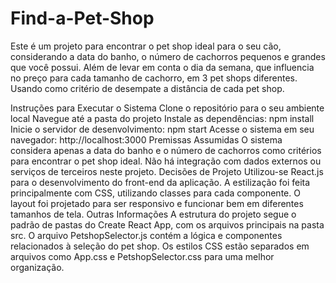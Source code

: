 # Find-a-Pet-Shop
Este é um projeto para encontrar o pet shop ideal para o seu cão, considerando a data do banho, o número de cachorros pequenos e grandes que você possui. Além de levar em conta o dia da semana, que influencia no preço para cada tamanho de cachorro, em 3 pet shops diferentes. Usando como critério de desempate a distância de cada pet shop.

Instruções para Executar o Sistema
Clone o repositório para o seu ambiente local
Navegue até a pasta do projeto
Instale as dependências: npm install
Inicie o servidor de desenvolvimento: npm start
Acesse o sistema em seu navegador: http://localhost:3000
Premissas Assumidas
O sistema considera apenas a data do banho e o número de cachorros como critérios para encontrar o pet shop ideal.
Não há integração com dados externos ou serviços de terceiros neste projeto.
Decisões de Projeto
Utilizou-se React.js para o desenvolvimento do front-end da aplicação.
A estilização foi feita principalmente com CSS, utilizando classes para cada componente.
O layout foi projetado para ser responsivo e funcionar bem em diferentes tamanhos de tela.
Outras Informações
A estrutura do projeto segue o padrão de pastas do Create React App, com os arquivos principais na pasta src.
O arquivo PetshopSelector.js contém a lógica e componentes relacionados à seleção do pet shop.
Os estilos CSS estão separados em arquivos como App.css e PetshopSelector.css para uma melhor organização.
